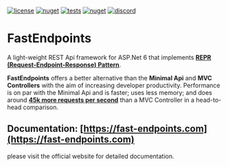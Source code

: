 [![license](https://img.shields.io/github/license/dj-nitehawk/FastEndpoints?color=blue&label=license&logo=Github&style=flat-square)](https://github.com/dj-nitehawk/FastEndpoints/blob/master/README.md) [![nuget](https://img.shields.io/nuget/v/FastEndpoints?label=version&logo=NuGet&style=flat-square)](https://www.nuget.org/packages/FastEndpoints) [![tests](https://img.shields.io/azure-devops/tests/RyanGunner/FastEndpoints/6?color=blue&label=tests&logo=Azure%20DevOps&style=flat-square)](https://dev.azure.com/RyanGunner/FastEndpoints/_build/latest?definitionId=6) [![nuget](https://img.shields.io/nuget/dt/FastEndpoints?color=blue&label=downloads&logo=NuGet&style=flat-square)](https://www.nuget.org/packages/FastEndpoints) [![discord](https://img.shields.io/discord/933662816458645504?color=blue&label=discord&logo=discord&logoColor=white&style=flat-square)](https://discord.gg/yQZ4uvfF2E)

# FastEndpoints

A light-weight REST Api framework for ASP.Net 6 that implements **[REPR (Request-Endpoint-Response) Pattern](https://deviq.com/design-patterns/repr-design-pattern)**.

**FastEndpoints** offers a better alternative than the **Minimal Api** and **MVC Controllers** with the aim of increasing developer productivity. Performance is on par with the Minimal Api and is faster; uses less memory; and does around **[45k more requests per second](https://fast-endpoints.com/wiki/Benchmarks.html)** than a MVC Controller in a head-to-head comparison.

## Documentation: [https://fast-endpoints.com](https://fast-endpoints.com)
please visit the official website for detailed documentation.
